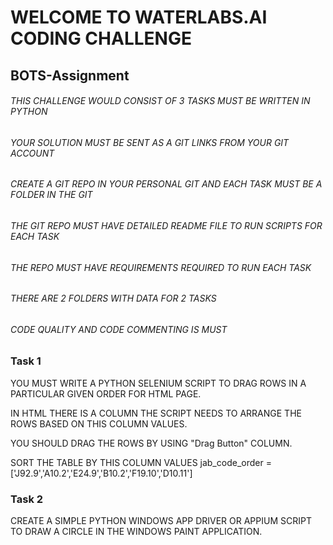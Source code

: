# WELCOME TO WATERLABS.AI CODING CHALLENGE
## BOTS-Assignment

###### THIS CHALLENGE WOULD CONSIST OF 3 TASKS MUST BE WRITTEN IN PYTHON

###### YOUR SOLUTION MUST BE SENT AS A GIT LINKS FROM YOUR GIT ACCOUNT

###### CREATE A GIT REPO IN YOUR PERSONAL GIT AND EACH TASK MUST BE A FOLDER IN THE GIT 

###### THE GIT REPO MUST HAVE DETAILED README FILE TO RUN SCRIPTS FOR EACH TASK

###### THE REPO MUST HAVE REQUIREMENTS REQUIRED TO RUN EACH TASK 

###### THERE ARE 2 FOLDERS WITH DATA FOR 2 TASKS
 
###### CODE QUALITY AND CODE COMMENTING IS MUST





### Task 1

YOU MUST WRITE A PYTHON SELENIUM SCRIPT TO DRAG ROWS IN A PARTICULAR GIVEN ORDER FOR HTML PAGE.

IN HTML THERE IS A COLUMN THE SCRIPT NEEDS TO ARRANGE THE ROWS BASED ON THIS COLUMN VALUES.

YOU SHOULD DRAG THE ROWS BY USING "Drag Button" COLUMN.

SORT THE TABLE BY THIS COLUMN VALUES jab_code_order =['J92.9','A10.2','E24.9','B10.2','F19.10','D10.11']


### Task 2

CREATE A SIMPLE PYTHON WINDOWS APP DRIVER OR APPIUM SCRIPT TO DRAW A CIRCLE IN THE WINDOWS PAINT APPLICATION.




